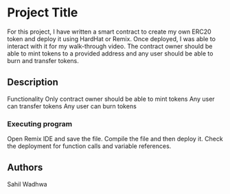# Project Title

For this project, I have written a smart contract to create my own ERC20 token and deploy it using HardHat or Remix. Once deployed, I was able to interact with it for my walk-through video. The contract owner should be able to mint tokens to a provided address and any user should be able to burn and transfer tokens.

## Description

Functionality
Only contract owner should be able to mint tokens
Any user can transfer tokens
Any user can burn tokens

### Executing program

Open Remix IDE and save the file.
Compile the file and then deploy it.
Check the deployment for function calls and variable references.

## Authors

Sahil Wadhwa

